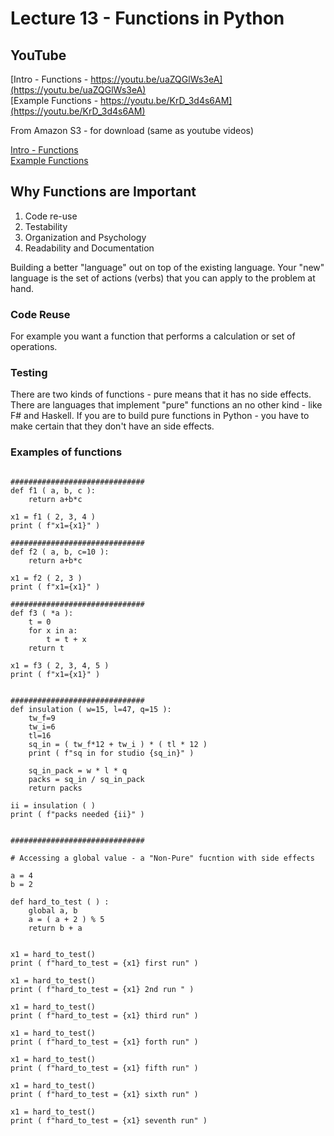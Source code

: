 # Lecture 13 - Functions in Python

## YouTube

[Intro - Functions - https://youtu.be/uaZQGlWs3eA](https://youtu.be/uaZQGlWs3eA)<br>
[Example Functions - https://youtu.be/KrD_3d4s6AM](https://youtu.be/KrD_3d4s6AM)<br>

From Amazon S3 - for download (same as youtube videos)

[Intro - Functions](http://uw-s20-2015.s3.amazonaws.com/1015-L-13-Functions-pt1.mp4)<br>
[Example Functions](http://uw-s20-2015.s3.amazonaws.com/1015-L-13-pt2-more-on-functions.mp4)<br>

## Why Functions are Important

1. Code re-use
2. Testability
3. Organization and Psychology
4. Readability and Documentation

Building a better "language" out on top of the existing language.
Your "new" language is the set of actions (verbs) that you can
apply to the problem at hand.


### Code Reuse

For example you want a function that performs a calculation or
set of operations.


### Testing

There are two kinds of functions - pure means that it has no
side effects.  There are languages that implement "pure" functions
an no other kind - like F# and Haskell.  If you are to build pure
functions in Python - you have to make certain that they don't
have an side effects.  

### Examples of functions

```

##############################
def f1 ( a, b, c ):
    return a+b*c

x1 = f1 ( 2, 3, 4 )
print ( f"x1={x1}" )

##############################
def f2 ( a, b, c=10 ):
    return a+b*c

x1 = f2 ( 2, 3 )
print ( f"x1={x1}" )

##############################
def f3 ( *a ):
    t = 0
    for x in a:
        t = t + x
    return t

x1 = f3 ( 2, 3, 4, 5 )
print ( f"x1={x1}" )


##############################
def insulation ( w=15, l=47, q=15 ):
    tw_f=9
    tw_i=6
    tl=16
    sq_in = ( tw_f*12 + tw_i ) * ( tl * 12 )
    print ( f"sq in for studio {sq_in}" )

    sq_in_pack = w * l * q
    packs = sq_in / sq_in_pack
    return packs

ii = insulation ( )
print ( f"packs needed {ii}" )


##############################

# Accessing a global value - a "Non-Pure" fucntion with side effects

a = 4
b = 2

def hard_to_test ( ) :
    global a, b
    a = ( a + 2 ) % 5
    return b + a


x1 = hard_to_test() 
print ( f"hard_to_test = {x1} first run" )

x1 = hard_to_test() 
print ( f"hard_to_test = {x1} 2nd run " )

x1 = hard_to_test() 
print ( f"hard_to_test = {x1} third run" )

x1 = hard_to_test() 
print ( f"hard_to_test = {x1} forth run" )

x1 = hard_to_test() 
print ( f"hard_to_test = {x1} fifth run" )

x1 = hard_to_test() 
print ( f"hard_to_test = {x1} sixth run" )

x1 = hard_to_test() 
print ( f"hard_to_test = {x1} seventh run" )

```


